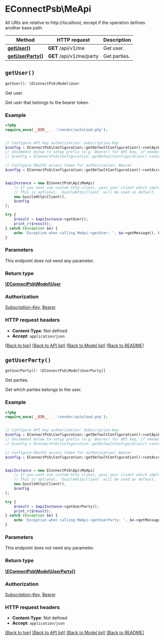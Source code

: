 # EConnectPsb\MeApi

All URIs are relative to http://localhost, except if the operation defines another base path.

| Method | HTTP request | Description |
| ------------- | ------------- | ------------- |
| [**getUser()**](MeApi.md#getUser) | **GET** /api/v1/me | Get user. |
| [**getUserParty()**](MeApi.md#getUserParty) | **GET** /api/v1/me/party | Get parties. |


## `getUser()`

```php
getUser(): \EConnectPsb\Model\User
```

Get user.

Get user that belongs to the bearer token.

### Example

```php
<?php
require_once(__DIR__ . '/vendor/autoload.php');


// Configure API key authorization: Subscription-Key
$config = EConnectPsb\Configuration::getDefaultConfiguration()->setApiKey('Subscription-Key', 'YOUR_API_KEY');
// Uncomment below to setup prefix (e.g. Bearer) for API key, if needed
// $config = EConnectPsb\Configuration::getDefaultConfiguration()->setApiKeyPrefix('Subscription-Key', 'Bearer');

// Configure OAuth2 access token for authorization: Bearer
$config = EConnectPsb\Configuration::getDefaultConfiguration()->setAccessToken('YOUR_ACCESS_TOKEN');


$apiInstance = new EConnectPsb\Api\MeApi(
    // If you want use custom http client, pass your client which implements `GuzzleHttp\ClientInterface`.
    // This is optional, `GuzzleHttp\Client` will be used as default.
    new GuzzleHttp\Client(),
    $config
);

try {
    $result = $apiInstance->getUser();
    print_r($result);
} catch (Exception $e) {
    echo 'Exception when calling MeApi->getUser: ', $e->getMessage(), PHP_EOL;
}
```

### Parameters

This endpoint does not need any parameter.

### Return type

[**\EConnectPsb\Model\User**](../Model/User.md)

### Authorization

[Subscription-Key](../../README.md#Subscription-Key), [Bearer](../../README.md#Bearer)

### HTTP request headers

- **Content-Type**: Not defined
- **Accept**: `application/json`

[[Back to top]](#) [[Back to API list]](../../README.md#endpoints)
[[Back to Model list]](../../README.md#models)
[[Back to README]](../../README.md)

## `getUserParty()`

```php
getUserParty(): \EConnectPsb\Model\UserParty[]
```

Get parties.

Get which parties belongs to the user.

### Example

```php
<?php
require_once(__DIR__ . '/vendor/autoload.php');


// Configure API key authorization: Subscription-Key
$config = EConnectPsb\Configuration::getDefaultConfiguration()->setApiKey('Subscription-Key', 'YOUR_API_KEY');
// Uncomment below to setup prefix (e.g. Bearer) for API key, if needed
// $config = EConnectPsb\Configuration::getDefaultConfiguration()->setApiKeyPrefix('Subscription-Key', 'Bearer');

// Configure OAuth2 access token for authorization: Bearer
$config = EConnectPsb\Configuration::getDefaultConfiguration()->setAccessToken('YOUR_ACCESS_TOKEN');


$apiInstance = new EConnectPsb\Api\MeApi(
    // If you want use custom http client, pass your client which implements `GuzzleHttp\ClientInterface`.
    // This is optional, `GuzzleHttp\Client` will be used as default.
    new GuzzleHttp\Client(),
    $config
);

try {
    $result = $apiInstance->getUserParty();
    print_r($result);
} catch (Exception $e) {
    echo 'Exception when calling MeApi->getUserParty: ', $e->getMessage(), PHP_EOL;
}
```

### Parameters

This endpoint does not need any parameter.

### Return type

[**\EConnectPsb\Model\UserParty[]**](../Model/UserParty.md)

### Authorization

[Subscription-Key](../../README.md#Subscription-Key), [Bearer](../../README.md#Bearer)

### HTTP request headers

- **Content-Type**: Not defined
- **Accept**: `application/json`

[[Back to top]](#) [[Back to API list]](../../README.md#endpoints)
[[Back to Model list]](../../README.md#models)
[[Back to README]](../../README.md)
